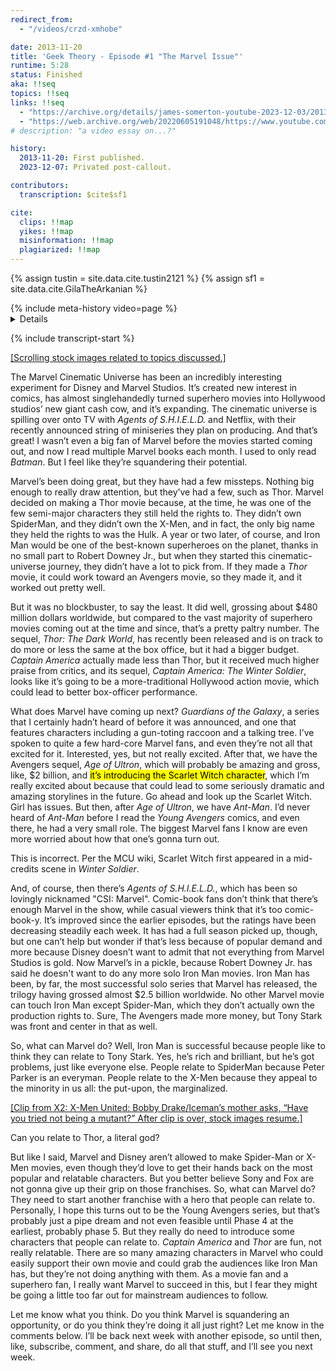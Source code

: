 ```yaml
---
redirect_from:
  - "/videos/crzd-xmhobe"

date: 2013-11-20
title: 'Geek Theory - Episode #1 "The Marvel Issue"'
runtime: 5:28
status: Finished
aka: !!seq
topics: !!seq
links: !!seq
  - "https://archive.org/details/james-somerton-youtube-2023-12-03/20131120+crZd-xmhobE+Geek+Theory+-+Episode+%231+%EF%BC%82The+Marvel+Issue%EF%BC%82.webm"
  - "https://web.archive.org/web/20220605191048/https://www.youtube.com/watch?v=crZd-xmhobE"
# description: "a video essay on...?"

history:
  2013-11-20: First published.
  2023-12-07: Privated post-callout.

contributors:
  transcription: $cite$sf1

cite:
  clips: !!map
  yikes: !!map
  misinformation: !!map
  plagiarized: !!map
---
```

{% assign tustin = site.data.cite.tustin2121 %}
{% assign sf1 = site.data.cite.GilaTheArkanian %}

<compare>
{% include meta-history video=page %}
<credits class="desc">
<details {% include description-version for="2013-11-20" %}>

I think Marvel has a problem on its hands, and in this video I fill you in on why I think so, and what they need to do to fix it.

</details>
</credits>
</compare>

{% include transcript-start %}

<compare>
<james {% include timecode %}>

<u>[Scrolling stock images related to topics discussed.]</u>

The Marvel Cinematic Universe has been an incredibly interesting experiment for Disney and Marvel Studios. It’s created new interest in comics, has almost singlehandedly turned superhero movies into Hollywood studios’ new giant cash cow, and it’s expanding. The cinematic universe is spilling over onto TV with *Agents of S.H.I.E.L.D.* and Netflix, with their recently announced string of miniseries they plan on producing. And that’s great! I wasn’t even a big fan of Marvel before the movies started coming out, and now I read multiple Marvel books each month. I used to only read *Batman*. But I feel like they’re squandering their potential.

</james>
<from></from>
<james {% include timecode %}>

Marvel’s been doing great, but they have had a few missteps. Nothing big enough to really draw attention, but they’ve had a few, such as Thor. Marvel decided on making a Thor movie because, at the time, he was one of the few semi-major characters they still held the rights to. They didn’t own SpiderMan, and they didn’t own the X-Men, and in fact, the only big name they held the rights to was the Hulk. A year or two later, of course, and Iron Man would be one of the best-known superheroes on the planet, thanks in no small part to Robert Downey Jr., but when they started this cinematic-universe journey, they didn’t have a lot to pick from. If they made a *Thor* movie, it could work toward an Avengers movie, so they made it, and it worked out pretty well.

</james>
<from></from>
<james span=2 {% include timecode %}>

But it was no blockbuster, to say the least. It did well, grossing about $480 million dollars worldwide, but compared to the vast majority of superhero movies coming out at the time and since, that’s a pretty paltry number. The sequel, *Thor: The Dark World*, has recently been released and is on track to do more or less the same at the box office, but it had a bigger budget. *Captain America* actually made less than Thor, but it received much higher praise from critics, and its sequel, *Captain America: The Winter Soldier*, looks like it’s going to be a more-traditional Hollywood action movie, which could lead to better box-officer performance. 

What does Marvel have coming up next? *Guardians of the Galaxy*, a series that I certainly hadn’t heard of before it was announced, and one that features characters including a gun-toting raccoon and a talking tree. I’ve spoken to quite a few hard-core Marvel fans, and even they’re not all that excited for it. Interested, yes, but not really excited. After that, we have the Avengers sequel, *Age of Ultron*, which will probably be amazing and gross, like, $2 billion, and <mark fc=false>it’s introducing the Scarlet Witch character</mark>, which I’m really excited about because that could lead to some seriously dramatic and amazing storylines in the future. Go ahead and look up the Scarlet Witch. Girl has issues. But then, after *Age of Ultron*, we have *Ant-Man*. I’d never heard of *Ant-Man* before I read the *Young Avengers* comics, and even there, he had a very small role. The biggest Marvel fans I know are even more worried about how that one’s gonna turn out.

</james>
<from></from>
<comment {% include commenter for=sf1 %}>

This is incorrect. Per the MCU wiki, Scarlet Witch first appeared in a mid-credits scene in *Winter Soldier*.

</comment>
<james {% include timecode %}>

And, of course, then there’s *Agents of S.H.I.E.L.D.*, which has been so lovingly nicknamed "CSI: Marvel". Comic-book fans don’t think that there’s enough Marvel in the show, while casual viewers think that it’s too comic-book-y. It’s improved since the earlier episodes, but the ratings have been decreasing steadily each week. It has had a full season picked up, though, but one can’t help but wonder if that’s less because of popular demand and more because Disney doesn’t want to admit that not everything from Marvel Studios is gold. Now Marvel’s in a pickle, because Robert Downey Jr. has said he doesn't want to do any more solo Iron Man movies. Iron Man has been, by far, the most successful solo series that Marvel has released, the trilogy having grossed almost $2.5 billion worldwide. No other Marvel movie can touch Iron Man except Spider-Man, which they don’t actually own the production rights to. Sure, The Avengers made more money, but Tony Stark was front and center in that as well. 

</james>
<from></from>
<james {% include timecode %}>

So, what can Marvel do? Well, Iron Man is successful because people like to think they can relate to Tony Stark. Yes, he’s rich and brilliant, but he’s got problems, just like everyone else. People relate to SpiderMan because Peter Parker is an everyman. People relate to the X-Men because they appeal to the minority in us all: the put-upon, the marginalized. 

<u>[Clip from X2: X-Men United: Bobby Drake/Iceman’s mother asks, “Have you tried not being a mutant?” After clip is over, stock images resume.]</u>

Can you relate to Thor, a literal god?

</james>
<from></from>
<james {% include timecode %}>

But like I said, Marvel and Disney aren’t allowed to make Spider-Man or X-Men movies, even though they’d love to get their hands back on the most popular and relatable characters. But you better believe Sony and Fox are not gonna give up their grip on those franchises. So, what can Marvel do? They need to start another franchise with a hero that people can relate to. Personally, I hope this turns out to be the Young Avengers series, but that’s probably just a pipe dream and not even feasible until Phase 4 at the earliest, probably phase 5. But they really do need to introduce some characters that people can relate to. *Captain America* and *Thor* are fun, not really relatable. There are so many amazing characters in Marvel who could easily support their own movie and could grab the audiences like Iron Man has, but they’re not doing anything with them. As a movie fan and a superhero fan, I really want Marvel to succeed in this, but I fear they might be going a little too far out for mainstream audiences to follow. 

</james>
<from></from>
<james {% include timecode %}>

Let me know what you think. Do you think Marvel is squandering an opportunity, or do you think they’re doing it all just right? Let me know in the comments below. I’ll be back next week with another episode, so until then, like, subscribe, comment, and share, do all that stuff, and I’ll see you next week. 

</james>
<from></from>
</compare>

